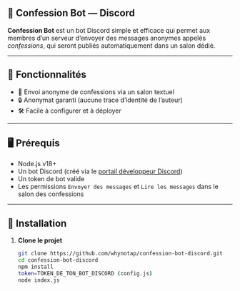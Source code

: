 ## 🤖 Confession Bot — Discord

**Confession Bot** est un bot Discord simple et efficace qui permet aux membres d’un serveur d’envoyer des messages anonymes appelés *confessions*, qui seront publiés automatiquement dans un salon dédié.

---

## 🔧 Fonctionnalités

- 💌 Envoi anonyme de confessions via un salon textuel
- 🔒 Anonymat garanti (aucune trace d’identité de l’auteur)
- 🛠️ Facile à configurer et à déployer

---

## 🖥️ Prérequis

- Node.js v18+
- Un bot Discord (créé via le [portail développeur Discord](https://discord.com/developers/applications))
- Un token de bot valide
- Les permissions `Envoyer des messages` et `Lire les messages` dans le salon des confessions

---

## 🚀 Installation

1. **Clone le projet**
   ```bash
   git clone https://github.com/whynotap/confession-bot-discord.git
   cd confession-bot-discord
   npm install
   token=TOKEN_DE_TON_BOT_DISCORD (config.js)
   node index.js
